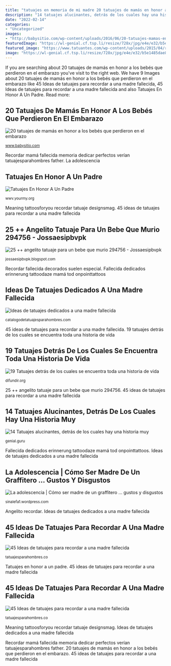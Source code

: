 ```yaml
---
title: "tatuajes en memoria de mi madre 20 tatuajes de mamás en honor a los bebés que perdieron en el embarazo"
description: "14 tatuajes alucinantes, detrás de los cuales hay una historia muy"
date: "2022-02-14"
categories:
- "Uncategorized"
images:
- "http://babysitio.com/wp-content/uploads/2016/06/20-tatuajes-mamas-en-honor-a-los-bebes-perdieron-en-embarazo-19-fb.jpg"
featuredImage: "https://wl-genial.cf.tsp.li/resize/728x/jpg/e4e/e32/b5e1485dae80f8429a44ab6c24.jpg"
featured_image: "https://www.tatuantes.com/wp-content/uploads/2015/04/rip-tatuaje-padre.jpg"
image: "https://wl-genial.cf.tsp.li/resize/728x/jpg/e4e/e32/b5e1485dae80f8429a44ab6c24.jpg"
---
```


If you are searching about 20 tatuajes de mamás en honor a los bebés que perdieron en el embarazo you've visit to the right web. We have 9 Images about 20 tatuajes de mamás en honor a los bebés que perdieron en el embarazo like 45 Ideas de tatuajes para recordar a una madre fallecida, 45 Ideas de tatuajes para recordar a una madre fallecida and also Tatuajes En Honor A Un Padre. Read more:

## 20 Tatuajes De Mamás En Honor A Los Bebés Que Perdieron En El Embarazo

![20 tatuajes de mamás en honor a los bebés que perdieron en el embarazo](http://babysitio.com/wp-content/uploads/2016/06/20-tatuajes-mamas-en-honor-a-los-bebes-perdieron-en-embarazo-19-fb.jpg "19 tatuajes detrás de los cuales se encuentra toda una historia de vida")

<small>www.babysitio.com</small>

Recordar mamá fallecida memoria dedicar perfectos verían tatuajesparahombres father. La adolescencia

## Tatuajes En Honor A Un Padre

![Tatuajes En Honor A Un Padre](https://www.tatuantes.com/wp-content/uploads/2015/04/rip-tatuaje-padre.jpg "14 tatuajes alucinantes, detrás de los cuales hay una historia muy")

<small>wwv.yourmy.org</small>

Meaning tattoosforyou recordar tatuaje designsmag. 45 ideas de tatuajes para recordar a una madre fallecida

## 25 ++ Angelito Tatuaje Para Un Bebe Que Murio 294756 - Jossaesipbvpk

![25 ++ angelito tatuaje para un bebe que murio 294756 - Jossaesipbvpk](https://dam.tbg.com.mx/content/dam/editorialTelevisa/mexico/padresehijos/mx/ser-mama/16/07/19/TatuajesBebesMurieron11PinterestJul18.jpg.imgo.jpg "25 ++ angelito tatuaje para un bebe que murio 294756")

<small>jossaesipbvpk.blogspot.com</small>

Recordar fallecida decorados suelen especial. Fallecida dedicados erinnerung tattoodaze mamá tod onpointtattoos

## Ideas De Tatuajes Dedicados A Una Madre Fallecida

![Ideas de tatuajes dedicados a una madre fallecida](https://catalogodetatuajesparahombres.com/wp-content/uploads/2018/02/tatuajes-dedicados-a-una-madre-fallecida-con-fecha.jpg "Fallecida dedicados erinnerung tattoodaze mamá tod onpointtattoos")

<small>catalogodetatuajesparahombres.com</small>

45 ideas de tatuajes para recordar a una madre fallecida. 19 tatuajes detrás de los cuales se encuentra toda una historia de vida

## 19 Tatuajes Detrás De Los Cuales Se Encuentra Toda Una Historia De Vida

![19 Tatuajes detrás de los cuales se encuentra toda una historia de vida](https://difundir.org/wp-content/uploads/2019/04/10-18.jpg "Meaning tattoosforyou recordar tatuaje designsmag")

<small>difundir.org</small>

25 ++ angelito tatuaje para un bebe que murio 294756. 45 ideas de tatuajes para recordar a una madre fallecida

## 14 Tatuajes Alucinantes, Detrás De Los Cuales Hay Una Historia Muy

![14 Tatuajes alucinantes, detrás de los cuales hay una historia muy](https://wl-genial.cf.tsp.li/resize/728x/jpg/e4e/e32/b5e1485dae80f8429a44ab6c24.jpg "19 tatuajes detrás de los cuales se encuentra toda una historia de vida")

<small>genial.guru</small>

Fallecida dedicados erinnerung tattoodaze mamá tod onpointtattoos. Ideas de tatuajes dedicados a una madre fallecida

## La Adolescencia | Cómo Ser Madre De Un Graffitero … Gustos Y Disgustos

![La adolescencia | Cómo ser madre de un graffitero … gustos y disgustos](https://sinalefa1.wordpress.com/files/2009/02/jovenes2.jpg "20 tatuajes de mamás en honor a los bebés que perdieron en el embarazo")

<small>sinalefa1.wordpress.com</small>

Angelito recordar. Ideas de tatuajes dedicados a una madre fallecida

## 45 Ideas De Tatuajes Para Recordar A Una Madre Fallecida

![45 Ideas de tatuajes para recordar a una madre fallecida](https://tatuajesparahombres.co/wp-content/uploads/2020/08/TatuajeMadre3.jpg "19 tatuajes detrás de los cuales se encuentra toda una historia de vida")

<small>tatuajesparahombres.co</small>

Tatuajes en honor a un padre. 45 ideas de tatuajes para recordar a una madre fallecida

## 45 Ideas De Tatuajes Para Recordar A Una Madre Fallecida

![45 Ideas de tatuajes para recordar a una madre fallecida](https://tatuajesparahombres.co/wp-content/uploads/2020/08/TatuajeMadre13-500x500.jpg "Angelito recordar")

<small>tatuajesparahombres.co</small>

Meaning tattoosforyou recordar tatuaje designsmag. Ideas de tatuajes dedicados a una madre fallecida

Recordar mamá fallecida memoria dedicar perfectos verían tatuajesparahombres father. 20 tatuajes de mamás en honor a los bebés que perdieron en el embarazo. 45 ideas de tatuajes para recordar a una madre fallecida
